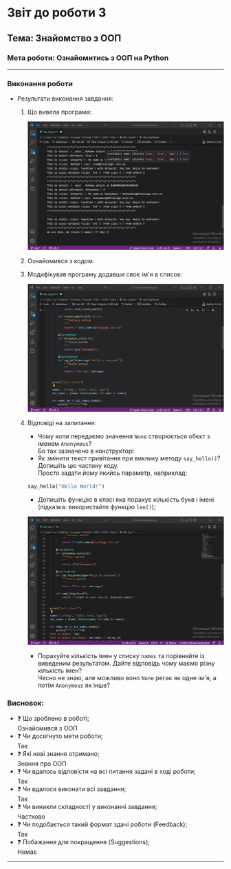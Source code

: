 # Звіт до роботи 3
## Тема: Знайомство з ООП
### Мета роботи: Ознайомитись з ООП на Python
---
### Виконання роботи
- Результати виконання завдання:
    1. Що вивела програма:

        ![alt text](https://github.com/Crid71/SUBD/blob/main/lab3/srclab3/bandicam%202022-11-14%2023-48-14-144.jpg "Результат виконання завдання")
    
    2. Ознайомився з кодом.
    3. Модифікував програму додавши своє ім'я в список:

        ![alt text](https://github.com/Crid71/SUBD/blob/main/lab3/srclab3/bandicam%202022-11-14%2023-48-03-049.jpg "Результат виконання завдання")
    
    4. Відповіді на запитання:
        - Чому коли передаємо значення `None` створюється обєкт з іменем `Anonymous`?  
        Бо так зазначено в конструкторі
        - Як змінити текст привітання при виклику методу `say_hello()`? Допишіть цю частину коду.  
        Просто задати йому якийсь параметр, наприклад:
        ```python
        say_hello("Hello World!")
        ```
        - Допишіть функцію в класі яка порахує кількість букв і імені (підказка: використайте функцію `len()`);  
        
        ![alt text](https://github.com/Crid71/SUBD/blob/main/lab3/srclab3/bandicam%202022-11-14%2023-49-44-104.jpg "Результат виконання завдання")
        
        - Порахуйте кількість імен у списку `names` та порівняйте із виведеним результатом. Дайте відповідь чому маємо різну кількість імен?  
        Чесно не знаю, але можливо воно `None` регає як одне ім'я, а потім `Anonymous` як інше?
    
### Висновок: 
- :question: Що зроблено в роботі;  
Ознайомився з ООП
- :question: Чи досягнуто мети роботи;  
Так
- :question: Які нові знання отримано;  
Знання про ООП
- :question: Чи вдалось відповісти на всі питання задані в ході роботи;  
Так
- :question: Чи вдалося виконати всі завдання;  
Так
- :question: Чи виникли складності у виконанні завдання;  
Частково
- :question: Чи подобається такий формат здачі роботи (Feedback);  
Так
- :question: Побажання для покращення (Suggestions);  
Немає
---